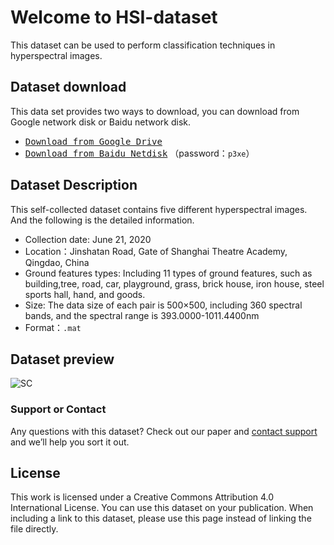 # Welcome to HSI-dataset

This dataset can be used to perform classification techniques in hyperspectral images.

## Dataset download

This data set provides two ways to download, you can download from Google network disk or Baidu network disk.

- [<kbd>Download from Google Drive</kbd>](https://drive.google.com/file/d/1h0itaEgT97Cn79PRw13V_mBOboH0c6YD/view?usp=sharing)
- [<kbd>Download from Baidu Netdisk</kbd>](https://pan.baidu.com/s/1igJl0pO_yVWlkV44ypW6nQ) （password：`p3xe`）

## Dataset Description

This self-collected dataset contains five different hyperspectral images. And the following is the detailed information.

- Collection date: June 21, 2020
- Location：Jinshatan Road, Gate of Shanghai Theatre Academy, Qingdao, China
- Ground features types: Including 11 types of ground features, such as building,tree, road, car, playground, grass, brick house, iron house, steel sports hall, hand, and goods.
- Size: The data size of each pair is 500×500, including 360 spectral bands, and the spectral range is 393.0000-1011.4400nm
- Format：`.mat`


## Dataset preview

![SC](https://z3.ax1x.com/2021/06/03/2lWufe.png)

### Support or Contact

Any questions with this dataset? Check out our paper and [contact support](https://github.com/zyx980824/HSI-dataset) and we’ll help you sort it out.

## License

This work is licensed under a Creative Commons Attribution 4.0 International License.
You can use this dataset on your publication. When including a link to this dataset, please use this page instead of linking the file directly.
